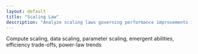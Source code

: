 ```yaml
---
layout: default
title: "Scaling Law"
description: "Analyze scaling laws governing performance improvements in large models."
---
```


<link rel="stylesheet" href="{{ '/assets/css/section-academic.css' | relative_url }}">

Compute scaling, data scaling, parameter scaling, emergent abilities, efficiency trade-offs, power-law trends

<script>
  // Navigation variables - no previous for index
  window.prevSection = "/content/handbooks/foundation-models/section9/";
  window.nextSection = "/content/handbooks/foundation-models/section11/";
</script>

<script src="{{ '/assets/js/section-academic.js' | relative_url }}"></script>
